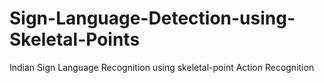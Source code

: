 # Sign-Language-Detection-using-Skeletal-Points
Indian Sign Language Recognition using skeletal-point Action Recognition
